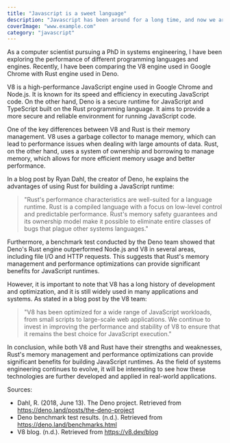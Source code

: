 ```yaml
---
title: "Javascript is a sweet language"
description: "Javascript has been around for a long time, and now we are going to explore why it has done such a good job at lasting so long"
coverImage: "www.example.com"
category: "javascript"
---
```


As a computer scientist pursuing a PhD in systems engineering, I have been
exploring the performance of different programming languages and engines.
Recently, I have been comparing the V8 engine used in Google Chrome with Rust
engine used in Deno.

V8 is a high-performance JavaScript engine used in Google Chrome and Node.js. It
is known for its speed and efficiency in executing JavaScript code. On the other
hand, Deno is a secure runtime for JavaScript and TypeScript built on the Rust
programming language. It aims to provide a more secure and reliable environment
for running JavaScript code.

One of the key differences between V8 and Rust is their memory management. V8
uses a garbage collector to manage memory, which can lead to performance issues
when dealing with large amounts of data. Rust, on the other hand, uses a system
of ownership and borrowing to manage memory, which allows for more efficient
memory usage and better performance.

In a blog post by Ryan Dahl, the creator of Deno, he explains the advantages of
using Rust for building a JavaScript runtime:

> "Rust's performance characteristics are well-suited for a language runtime.
> Rust is a compiled language with a focus on low-level control and predictable
> performance. Rust's memory safety guarantees and its ownership model make it
> possible to eliminate entire classes of bugs that plague other systems
> languages."

Furthermore, a benchmark test conducted by the Deno team showed that Deno's Rust
engine outperformed Node.js and V8 in several areas, including file I/O and HTTP
requests. This suggests that Rust's memory management and performance
optimizations can provide significant benefits for JavaScript runtimes.

However, it is important to note that V8 has a long history of development and
optimization, and it is still widely used in many applications and systems. As
stated in a blog post by the V8 team:

> "V8 has been optimized for a wide range of JavaScript workloads, from small
> scripts to large-scale web applications. We continue to invest in improving
> the performance and stability of V8 to ensure that it remains the best choice
> for JavaScript execution."

In conclusion, while both V8 and Rust have their strengths and weaknesses,
Rust's memory management and performance optimizations can provide significant
benefits for building JavaScript runtimes. As the field of systems engineering
continues to evolve, it will be interesting to see how these technologies are
further developed and applied in real-world applications.

Sources:

-   Dahl, R. (2018, June 13). The Deno project. Retrieved from
    https://deno.land/posts/the-deno-project
-   Deno benchmark test results. (n.d.). Retrieved from
    https://deno.land/benchmarks.html
-   V8 blog. (n.d.). Retrieved from https://v8.dev/blog
